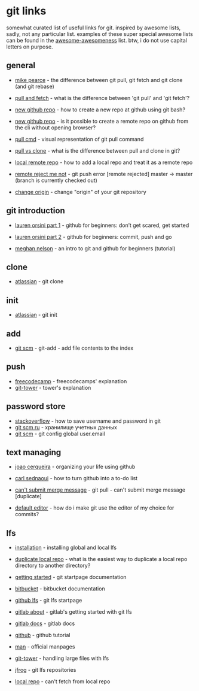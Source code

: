 # git links

somewhat curated list of useful links for git. inspired by awesome lists, sadly, not any particular list. examples of these super special awesome lists can be found in the [awesome-awesomeness](https://github.com/bayandin/awesome-awesomeness) list. btw, i do not use capital letters on purpose.

## general

* [mike pearce](https://blog.mikepearce.net/2010/05/18/the-difference-between-git-pull-git-fetch-and-git-clone-and-git-rebase/) - the difference between git pull, git fetch and git clone (and git rebase)

* [pull and fetch](https://stackoverflow.com/questions/292357/what-is-the-difference-between-git-pull-and-git-fetch) - what is the difference between 'git pull' and 'git fetch'?

* [new github repo](https://stackoverflow.com/questions/11693288/how-to-create-a-new-repo-at-github-using-git-bash) - how to create a new repo at github using git bash?

* [new github repo](https://stackoverflow.com/questions/2423777/is-it-possible-to-create-a-remote-repo-on-github-from-the-cli-without-opening-br) - is it possible to create a remote repo on github from the cli without opening browser?

* [pull cmd](https://www.atlassian.com/git/tutorials/syncing/git-pull) - visual representation of git pull command

* [pull vs clone](https://stackoverflow.com/questions/3620633/what-is-the-difference-between-pull-and-clone-in-git#3623171) - what is the difference between pull and clone in git?

* [local remote repo](https://stackoverflow.com/questions/10603671/how-to-add-a-local-repo-and-treat-it-as-a-remote-repo) - how to add a local repo and treat it as a remote repo

* [remote reject me not](https://stackoverflow.com/questions/2816369/git-push-error-remote-rejected-master-master-branch-is-currently-checked/) - git push error [remote rejected] master -> master (branch is currently checked out)

* [change origin](http://blog.aplikacja.info/blog/2010/08/10/switch-origin-of-your-git-repository/) - change "origin" of your git repository

## git introduction

* [lauren orsini part 1](https://readwrite.com/2013/09/30/understanding-github-a-journey-for-beginners-part-1/) - github for beginners: don’t get scared, get started

* [lauren orsini part 2](https://readwrite.com/2013/10/02/github-for-beginners-part-2/) - github for beginners: commit, push and go

* [meghan nelson](https://product.hubspot.com/blog/git-and-github-tutorial-for-beginners) - an intro to git and github for beginners (tutorial)

## clone

* [atlassian](https://www.atlassian.com/git/tutorials/setting-up-a-repository/git-clone) - git clone

## init

* [atlassian](https://www.atlassian.com/git/tutorials/setting-up-a-repository/git-init) - git init

## add

* [git scm](https://git-scm.com/docs/git-add) - git-add - add file contents to the index

## push

* [freecodecamp](https://guide.freecodecamp.org/git/git-push/) - freecodecamps' explanation
* [git-tower](https://www.git-tower.com/learn/git/commands/git-push) - tower's explanation

## password store

* [stackoverflow](https://stackoverflow.com/questions/35942754/how-to-save-username-and-password-in-git) - how to save username and password in git
* [git scm ru](https://git-scm.com/book/ru/v2/%D0%98%D0%BD%D1%81%D1%82%D1%80%D1%83%D0%BC%D0%B5%D0%BD%D1%82%D1%8B-Git-%D0%A5%D1%80%D0%B0%D0%BD%D0%B8%D0%BB%D0%B8%D1%89%D0%B5-%D1%83%D1%87%D0%B5%D1%82%D0%BD%D1%8B%D1%85-%D0%B4%D0%B0%D0%BD%D0%BD%D1%8B%D1%85) - хранилище учетных данных
* [git scm](https://www.git-scm.com/docs/gittutorial/1.8.2) - git config global user.email

## text managing

* [joao cerqueira](https://dev.to/und0ck3d/organizing-your-life-using-github-6an) - organizing your life using github

* [carl sednaoui](https://lifehacker.com/why-a-github-gist-is-my-favorite-to-do-list-1493063613) - how to turn github into a to-do list

* [can't submit merge message](https://stackoverflow.com/questions/14095867/git-pull-cant-submit-merge-message) - git pull - can't submit merge message [duplicate]

* [default editor](https://stackoverflow.com/questions/2596805/how-do-i-make-git-use-the-editor-of-my-choice-for-commits) - how do i make git use the editor of my choice for commits?

## lfs

* [installation](https://github.com/git-lfs/git-lfs/wiki/Installation) - installing global and local lfs

* [duplicate local repo](https://github.com/git-lfs/git-lfs/issues/1152) - what is the easiest way to duplicate a local repo directory to another directory?

* [getting started](https://github.com/git-lfs/git-lfs) - git startpage documentation

* [bitbucket](https://www.atlassian.com/git/tutorials/git-lfs) - bitbucket documentation

* [github lfs](https://git-lfs.github.com/) - git lfs startpage

* [gitlab about](https://about.gitlab.com/2017/01/30/getting-started-with-git-lfs-tutorial/) - gitlab's getting started with git lfs

* [gitlab docs](https://docs.gitlab.com/ee/workflow/lfs/manage_large_binaries_with_git_lfs.html) - gitlab docs

* [github](https://github.com/git-lfs/git-lfs/wiki/Tutorial) - github tutorial

* [man](https://github.com/git-lfs/git-lfs/tree/master/docs) - official manpages

* [git-tower](https://www.git-tower.com/learn/git/ebook/en/desktop-gui/advanced-topics/git-lfs) - handling large files with lfs

* [jfrog](https://www.jfrog.com/confluence/display/RTF/Git+LFS+Repositories) - git lfs repositories

* [local repo](https://github.com/git-lfs/git-lfs/issues/1207) - can't fetch from local repo
